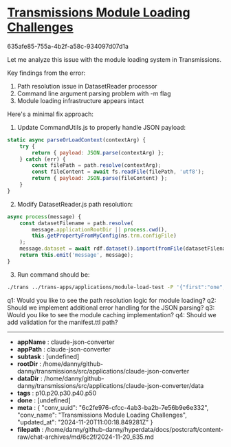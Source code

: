 # [Transmissions Module Loading Challenges](https://claude.ai/chat/6c2fe976-cfcc-4ab3-ba2b-7e56b9e6e332)

635afe85-755a-4b2f-a58c-934097d07d1a

 Let me analyze this issue with the module loading system in Transmissions.

Key findings from the error:
1. Path resolution issue in DatasetReader processor
2. Command line argument parsing problem with -m flag
3. Module loading infrastructure appears intact

Here's a minimal fix approach:

1. Update CommandUtils.js to properly handle JSON payload:
```javascript
static async parseOrLoadContext(contextArg) {
    try {
        return { payload: JSON.parse(contextArg) }; 
    } catch (err) {
        const filePath = path.resolve(contextArg);
        const fileContent = await fs.readFile(filePath, 'utf8');
        return { payload: JSON.parse(fileContent) };
    }
}
```

2. Modify DatasetReader.js path resolution:
```javascript
async process(message) {
    const datasetFilename = path.resolve(
        message.applicationRootDir || process.cwd(),  
        this.getPropertyFromMyConfig(ns.trm.configFile)
    );
    message.dataset = await rdf.dataset().import(fromFile(datasetFilename));
    return this.emit('message', message);
}
```

3. Run command should be:
```sh
./trans ../trans-apps/applications/module-load-test -P '{"first":"one","second":"two"}'
```

q1: Would you like to see the path resolution logic for module loading?
q2: Should we implement additional error handling for the JSON parsing?
q3: Would you like to see the module caching implementation?
q4: Should we add validation for the manifest.ttl path?

---

* **appName** : claude-json-converter
* **appPath** : claude-json-converter
* **subtask** : [undefined]
* **rootDir** : /home/danny/github-danny/transmissions/src/applications/claude-json-converter
* **dataDir** : /home/danny/github-danny/transmissions/src/applications/claude-json-converter/data
* **tags** : p10.p20.p30.p40.p50
* **done** : [undefined]
* **meta** : {
  "conv_uuid": "6c2fe976-cfcc-4ab3-ba2b-7e56b9e6e332",
  "conv_name": "Transmissions Module Loading Challenges",
  "updated_at": "2024-11-20T11:00:18.849281Z"
}
* **filepath** : /home/danny/github-danny/hyperdata/docs/postcraft/content-raw/chat-archives/md/6c2f/2024-11-20_635.md